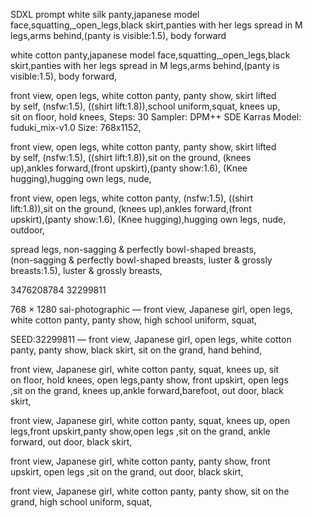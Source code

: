 SDXL prompt white silk panty,japanese model  
face,squatting,_open_legs,black skirt,panties with her legs spread in M  
legs,arms behind,(panty is visible:1.5), body forward  

white cotton panty,japanese model face,squatting,_open_legs,black  
skirt,panties with her legs spread in M legs,arms behind,(panty is  
visible:1.5), body forward,  

front view, open legs, white cotton panty, panty show, skirt lifted  
by self, (nsfw:1.5), ((shirt lift:1.8)),school uniform,squat, knees up,  
sit on floor, hold knees, Steps: 30 Sampler: DPM++ SDE Karras Model:  
fuduki_mix-v1.0 Size: 768x1152,  

front view, open legs, white cotton panty, panty show, skirt lifted  
by self, (nsfw:1.5), ((shirt lift:1.8)),sit on the ground, (knees  
up),ankles forward,(front upskirt),(panty show:1.6), (Knee  
hugging),hugging own legs, nude,  

front view, open legs, white cotton panty, (nsfw:1.5), ((shirt  
lift:1.8)),sit on the ground, (knees up),ankles forward,(front  
upskirt),(panty show:1.6), (Knee hugging),hugging own legs, nude,  
outdoor,  

spread legs, non-sagging & perfectly bowl-shaped breasts,  
(non-sagging & perfectly bowl-shaped breasts, luster & grossly  
breasts:1.5), luster & grossly breasts,  

3476208784 32299811

768 × 1280 sai-photographic — front view, Japanese girl, open legs,  
white cotton panty, panty show, high school uniform, squat,  

SEED:32299811 — front view, Japanese girl, open legs, white cotton  
panty, panty show, black skirt, sit on the grand, hand behind,  

front view, Japanese girl, white cotton panty, squat, knees up, sit  
on floor, hold knees, open legs,panty show, front upskirt, open legs  
,sit on the grand, knees up,ankle forward,barefoot, out door, black  
skirt,  

front view, Japanese girl, white cotton panty, squat, knees up, open  
legs,front upskirt,panty show,open legs ,sit on the grand, ankle  
forward, out door, black skirt,  

front view, Japanese girl, white cotton panty, panty show, front  
upskirt, open legs ,sit on the grand, out door, black skirt,  

front view, Japanese girl, white cotton panty, panty show, sit on the  
grand, high school uniform, squat,